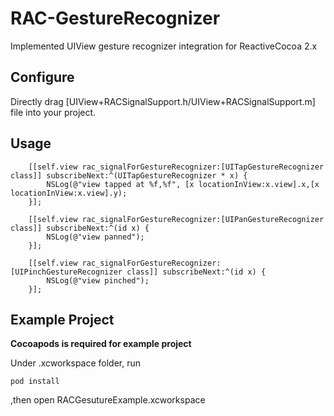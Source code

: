 # RAC-GestureRecognizer
Implemented UIView gesture recognizer integration for ReactiveCocoa 2.x


## Configure

Directly drag [UIView+RACSignalSupport.h/UIView+RACSignalSupport.m] file into your project.

## Usage

```objc
    [[self.view rac_signalForGestureRecognizer:[UITapGestureRecognizer class]] subscribeNext:^(UITapGestureRecognizer * x) {
        NSLog(@"view tapped at %f,%f", [x locationInView:x.view].x,[x locationInView:x.view].y);
    }];

    [[self.view rac_signalForGestureRecognizer:[UIPanGestureRecognizer class]] subscribeNext:^(id x) {
        NSLog(@"view panned");
    }];

    [[self.view rac_signalForGestureRecognizer:[UIPinchGestureRecognizer class]] subscribeNext:^(id x) {
        NSLog(@"view pinched");
    }];

```

## Example Project 

**Cocoapods is required for example project**

Under .xcworkspace folder, run 
```
pod install
```
,then open RACGesutureExample.xcworkspace

